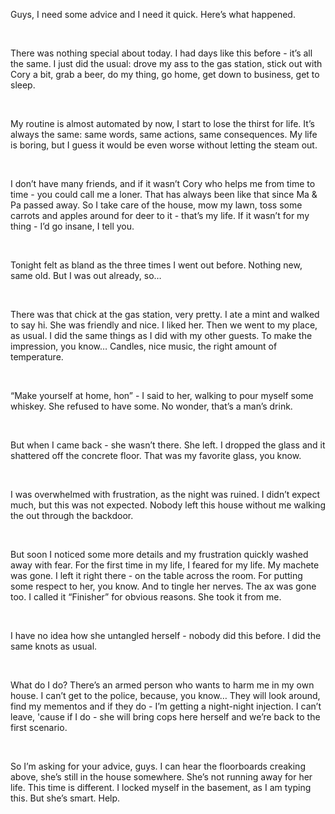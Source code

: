 Guys, I need some advice and I need it quick. Here’s what happened.

&#x200B;

There was nothing special about today. I had days like this before - it’s all the same. I just did the usual: drove my ass to the gas station, stick out with Cory a bit, grab a beer, do my thing, go home, get down to business, get to sleep. 

&#x200B;

My routine is almost automated by now, I start to lose the thirst for life. It’s always the same: same words, same actions, same consequences. My life is boring, but I guess it would be even worse without letting the steam out. 

&#x200B;

I don’t have many friends, and if it wasn’t Cory who helps me from time to time - you could call me a loner. That has always been like that since Ma & Pa passed away. So I take care of the house, mow my lawn, toss some carrots and apples around for deer to it - that’s my life. If it wasn’t for my thing - I’d go insane, I tell you.

&#x200B;

Tonight felt as bland as the three times I went out before. Nothing new, same old. But I was out already, so…

&#x200B;

There was that chick at the gas station, very pretty. I ate a mint and walked to say hi. She was friendly and nice. I liked her. Then we went to my place, as usual. I did the same things as I did with my other guests. To make the impression, you know… Candles, nice music, the right amount of temperature.

&#x200B;

“Make yourself at home, hon” - I said to her, walking to pour myself some whiskey. She refused to have some. No wonder, that’s a man’s drink. 

&#x200B;

But when I came back - she wasn’t there. She left. I dropped the glass and it shattered off the concrete floor. That was my favorite glass, you know. 

&#x200B;

I was overwhelmed with frustration, as the night was ruined. I didn’t expect much, but this was not expected. Nobody left this house without me walking the out through the backdoor.

&#x200B;

But soon I noticed some more details and my frustration quickly washed away with fear. For the first time in my life, I feared for my life. My machete was gone. I left it right there - on the table across the room. For putting some respect to her, you know. And to tingle her nerves. The ax was gone too. I called it “Finisher” for obvious reasons. She took it from me. 

&#x200B;

I have no idea how she untangled herself - nobody did this before. I did the same knots as usual. 

&#x200B;

What do I do? There’s an armed person who wants to harm me in my own house. I can’t get to the police, because, you know… They will look around, find my mementos and if they do - I’m getting a night-night injection. I can’t leave, 'cause if I do - she will bring cops here herself and we’re back to the first scenario. 

&#x200B;

So I’m asking for your advice, guys. I can hear the floorboards creaking above, she’s still in the house somewhere. She’s not running away for her life. This time is different. I locked myself in the basement, as I am typing this. But she’s smart. Help.